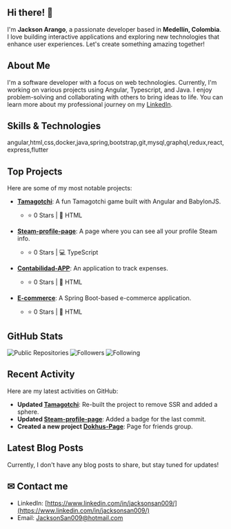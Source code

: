 ## Hi there! 👋

I'm **Jackson Arango**, a passionate developer based in **Medellín, Colombia**. I love building interactive applications and exploring new technologies that enhance user experiences. Let's create something amazing together!

## About Me

I'm a software developer with a focus on web technologies. Currently, I'm working on various projects using Angular, Typescript, and Java. I enjoy problem-solving and collaborating with others to bring ideas to life. You can learn more about my professional journey on my [LinkedIn](https://www.linkedin.com/in/jacksonsan009/).

## Skills & Technologies

angular,html,css,docker,java,spring,bootstrap,git,mysql,graphql,redux,react,express,flutter

## Top Projects

Here are some of my most notable projects:

- **[Tamagotchi](https://github.com/JacksonSan009/Tamagotchi)**: A fun Tamagotchi game built with Angular and BabylonJS. 
  - ⭐ 0 Stars | 🎨 HTML

- **[Steam-profile-page](https://github.com/JacksonSan009/Steam-profile-page)**: A page where you can see all your profile Steam info. 
  - ⭐ 0 Stars | 💻 TypeScript

- **[Contabilidad-APP](https://github.com/JacksonSan009/Contabilidad-APP)**: An application to track expenses. 
  - ⭐ 0 Stars | 🎨 HTML

- **[E-commerce](https://github.com/JacksonSan009/E-commerce)**: A Spring Boot-based e-commerce application. 
  - ⭐ 0 Stars | 🎨 HTML

## GitHub Stats

![Public Repositories](https://img.shields.io/badge/Public%20Repos-9-brightgreen) ![Followers](https://img.shields.io/badge/Followers-1-blue) ![Following](https://img.shields.io/badge/Following-2-orange)

## Recent Activity

Here are my latest activities on GitHub:

- **Updated [Tamagotchi](https://github.com/JacksonSan009/Tamagotchi)**: Re-built the project to remove SSR and added a sphere.
- **Updated [Steam-profile-page](https://github.com/JacksonSan009/Steam-profile-page)**: Added a badge for the last commit.
- **Created a new project [Dokhus-Page](https://github.com/JacksonSan009/Dokhus-Page)**: Page for friends group.

## Latest Blog Posts

Currently, I don't have any blog posts to share, but stay tuned for updates!

## ✉ Contact me 
* LinkedIn: [https://www.linkedin.com/in/jacksonsan009/](https://www.linkedin.com/in/jacksonsan009/)
* Email: JacksonSan009@hotmail.com




